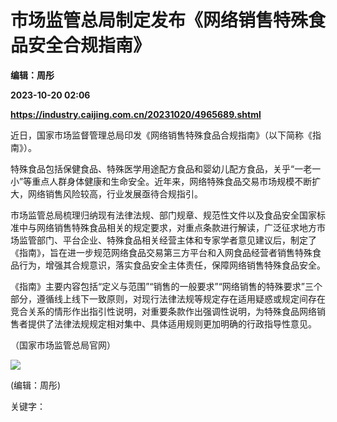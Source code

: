 # 市场监管总局制定发布《网络销售特殊食品安全合规指南》
**编辑：周彤**

**2023-10-20 02:06**

**https://industry.caijing.com.cn/20231020/4965689.shtml**

近日，国家市场监督管理总局印发《网络销售特殊食品合规指南》（以下简称《指南》）。

特殊食品包括保健食品、特殊医学用途配方食品和婴幼儿配方食品，关乎“一老一小”等重点人群身体健康和生命安全。近年来，网络特殊食品交易市场规模不断扩大，网络销售风险较高，行业发展亟待合规指引。

市场监管总局梳理归纳现有法律法规、部门规章、规范性文件以及食品安全国家标准中与网络销售特殊食品相关的规定要求，对重点条款进行解读，广泛征求地方市场监管部门、平台企业、特殊食品相关经营主体和专家学者意见建议后，制定了《指南》，旨在进一步规范网络食品交易第三方平台和入网食品经营者销售特殊食品行为，增强其合规意识，落实食品安全主体责任，保障网络销售特殊食品安全。

《指南》主要内容包括“定义与范围”“销售的一般要求”“网络销售的特殊要求”三个部分，遵循线上线下一致原则，对现行法律法规等规定存在适用疑惑或规定间存在竞合关系的情形作出指引性说明，对重要条款作出强调性说明，为特殊食品网络销售者提供了法律法规规定相对集中、具体适用规则更加明确的行政指导性意见。

（国家市场监管总局官网）

![](https://tx1.cdn.caijing.com.cn/2014-03-27/114048455.jpg)

(编辑：周彤)

关键字：
